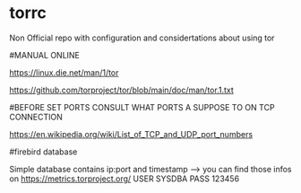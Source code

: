 # torrc
Non Official repo with configuration and considertations about using tor 

#MANUAL ONLINE

https://linux.die.net/man/1/tor

https://github.com/torproject/tor/blob/main/doc/man/tor.1.txt

#BEFORE SET PORTS CONSULT WHAT PORTS A SUPPOSE TO ON TCP CONNECTION 

https://en.wikipedia.org/wiki/List_of_TCP_and_UDP_port_numbers

#firebird database

 Simple database contains ip:port and timestamp --> you can find those infos on https://metrics.torproject.org/ 
 USER SYSDBA PASS 123456
